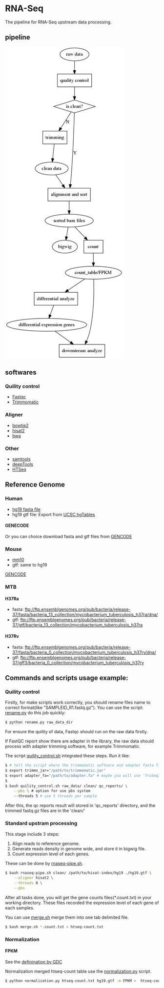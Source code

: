 RNA-Seq
=======

The pipeline for RNA-Seq upstream data processing.

## pipeline
![pipeline](./pipeline.png)

## softwares

### Quility control

* [Fastqc](https://www.bioinformatics.babraham.ac.uk/projects/fastqc/)
* [Trimmomatic](http://www.usadellab.org/cms/?page=trimmomatic)

### Aligner

* [bowtie2](http://bowtie-bio.sourceforge.net/bowtie2/index.shtml)
* [hisat2](https://ccb.jhu.edu/software/hisat2/index.shtml)
* [bwa](http://bio-bwa.sourceforge.net/)

### Other

* [samtools](http://samtools.sourceforge.net/)
* [deepTools](https://deeptools.readthedocs.io/en/latest/)
* [HTSeq](https://htseq.readthedocs.io/en/release_0.9.1/overview.html)

## Reference Genome

### Human
* [hg19 fasta file](http://hgdownload.cse.ucsc.edu/goldenpath/hg19/chromosomes/)
* hg19 gtf file: Export from [UCSC hgTables](http://genome.ucsc.edu/cgi-bin/hgTables)
#### GENECODE
Or you can choice download fasta and gtf files from [GENCODE](https://www.gencodegenes.org/releases/current.html)

### Mouse
* [mm10](http://hgdownload.cse.ucsc.edu/goldenPath/mm10/bigZips/)
* gtf: same to hg19

[GENCODE](https://www.gencodegenes.org/mouse_releases/current.html)

### MTB

#### H37Ra
* fasta: 
ftp://ftp.ensemblgenomes.org/pub/bacteria/release-37/fasta/bacteria_13_collection/mycobacterium_tuberculosis_h37ra/dna/
* gtf: 
ftp://ftp.ensemblgenomes.org/pub/bacteria/release-37/gtf/bacteria_13_collection/mycobacterium_tuberculosis_h37ra

#### H37Rv
* fasta: 
ftp://ftp.ensemblgenomes.org/pub/bacteria/release-37/fasta/bacteria_0_collection/mycobacterium_tuberculosis_h37rv/dna/
* gtf: 
ftp://ftp.ensemblgenomes.org/pub/bacteria/release-37/gff3/bacteria_0_collection/mycobacterium_tuberculosis_h37rv

## Commands and scripts usage example:

### Quility control

Firstly, for make scripts work correctly, you should rename files name to correct format(like "SAMPLEID_R1.fastq.gz"). You can use the script: [rename.py](./rename.py) do this job quickly:

```bash
$ python rename.py raw_data_dir
```

For ensure the quility of data, Fastqc should run on the raw data firstly.

If FastQC report show there are adapter in the library, the raw data should process with adapter trimming software, for example Trimmomatic.

The script [quility_control.sh](./quility_control.sh) integrated these steps. Run it like:

```bash
$ # tell the script where the trimmomatic software and adapter fasta file are
$ export trimmo_jar="/path/to/trimmomatic.jar"
$ export adapter_fa="/path/to/adapter.fa" # maybe you will use 'TruSeq3-PE-2.fa' in the trimmomatic directory
$ 
$ bash quility_control.sh raw_data/ clean/ qc_reports/ \
    --pbs \ # option for use pbs system
    --threads 5 # use 5 threads per sample
```

After this, the qc reports result will stored in 'qc_reports' directory, and the trimmed fastq.gz files are in the 'clean/'

### Standard upstram processing

This stage include 3 steps:
1. Align reads to reference genome.
2. Generate reads density in genome wide, and store it in bigwig file.
3. Count expression level of each genes.

These can be done by [rnaseq-pipe.sh](./rnaseq-pipe.sh).

```bash
$ bash rnaseq-pipe.sh clean/ /path/to/hisat-index/hg19 ./hg19.gtf \
    --aligner hisat2 \
    --threads 8 \
    --pbs

```

After all tasks done, you will get the gene counts files(*.count.txt) in your working directory.
These files recorded the expression level of each gene of each samples.

You can use [merge.sh](./merge.sh) merge them into one tab delimited file.

```bash
$ bash merge.sh *.count.txt > htseq-count.txt
```

### Normalization

#### FPKM

See the [definination by GDC](https://docs.gdc.cancer.gov/Data/Bioinformatics_Pipelines/Expression_mRNA_Pipeline/#mrna-expression-normalization)

Normalization merged htseq-count table use the [normalization.py](./normalization.py) script.

```bash
$ python normalization.py htseq-count.txt hg19.gtf -m FPKM >  htseq-count-FPKM.txt
```
